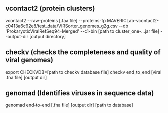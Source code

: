 ## vcontact2 (protein clusters)
vcontact2 --raw-proteins [.faa file] --proteins-fp MAVERICLab-vcontact2-c0413a6c92e8/test_data/VIRSorter_genomes_g2g.csv --db 'ProkaryoticViralRefSeq94-Merged' --c1-bin [path to cluster_one-...jar file] --output-dir [output directory]

## checkv (checks the completeness and quality of viral genomes)
export CHECKVDB=[path to checkv database file]
checkv end_to_end [viral .fna file] [output dir] 

## genomad (Identifies viruses in sequence data)
genomad end-to-end [.fna file] [output dir] [path to database]

